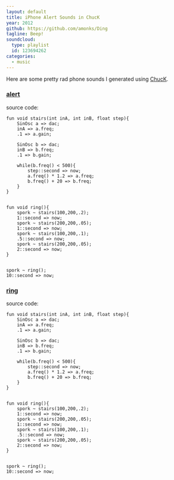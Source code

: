 ```yaml
---
layout: default
title: iPhone Alert Sounds in ChucK
year: 2012
github: https://github.com/amonks/Ding
tagline: Beep!
soundcloud:
  type: playlist
  id: 123694262
categories:
  - music
---
```

Here are some pretty rad phone sounds I generated using [ChucK](http://chuck.cs.princeton.edu/).

<!--more-->

### [alert](/files/alert.m4r)

source code:

```
fun void stairs(int inA, int inB, float step){
    SinOsc a => dac;
    inA => a.freq;
    .1 => a.gain;

    SinOsc b => dac;
    inB => b.freq;
    .1 => b.gain;

    while(b.freq() < 500){
        step::second => now;
        a.freq() * 1.2 => a.freq;
        b.freq() + 20 => b.freq;
    }
}


fun void ring(){
    spork ~ stairs(100,200,.2);
    1::second => now;
    spork ~ stairs(200,200,.05);
    1::second => now;
    spork ~ stairs(100,200,.1);
    .5::second => now;
    spork ~ stairs(200,200,.05);
    2::second => now;
}


spork ~ ring();
10::second => now;
```

### [ring](/files/ring.m4r)

source code:

```
fun void stairs(int inA, int inB, float step){
    SinOsc a => dac;
    inA => a.freq;
    .1 => a.gain;

    SinOsc b => dac;
    inB => b.freq;
    .1 => b.gain;

    while(b.freq() < 500){
        step::second => now;
        a.freq() * 1.2 => a.freq;
        b.freq() + 20 => b.freq;
    }
}


fun void ring(){
    spork ~ stairs(100,200,.2);
    1::second => now;
    spork ~ stairs(200,200,.05);
    1::second => now;
    spork ~ stairs(100,200,.1);
    .5::second => now;
    spork ~ stairs(200,200,.05);
    2::second => now;
}


spork ~ ring();
10::second => now;
```
